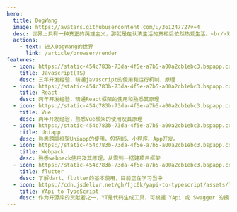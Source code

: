 ```yaml
---
hero:
  title: DogWang
  image: https://avatars.githubusercontent.com/u/36124772?v=4
  desc: 世界上只有一种真正的英雄主义，那就是在认清生活的真相后依然热爱生活。<br/>欢迎来到DogWang的世界！
  actions:
    - text: 进入DogWang的世界
      link: /article/browser/render
features:
  - icon: https://static-454c783b-73da-4f5e-a7b5-a00a2cb1ebc3.bspapp.com/javascript.png
    title: Javascript(TS)
    desc: 三年开发经验，精通javascript的使用和运行机制、原理
  - icon: https://static-454c783b-73da-4f5e-a7b5-a00a2cb1ebc3.bspapp.com/React.png
    title: React
    desc: 两年开发经验，精通React框架的使用和熟悉其原理
  - icon: https://static-454c783b-73da-4f5e-a7b5-a00a2cb1ebc3.bspapp.com/Vue.png
    title: Vue
    desc: 两年开发经验，熟悉Vue框架的使用及其原理
  - icon: https://static-454c783b-73da-4f5e-a7b5-a00a2cb1ebc3.bspapp.com/Uniapp.png
    title: Uniapp
    desc: 熟悉跨端框架Uniapp的使用，包括H5、小程序、App开发。
  - icon: https://static-454c783b-73da-4f5e-a7b5-a00a2cb1ebc3.bspapp.com/Webpack.png
    title: Webpack
    desc: 熟悉webpack使用及其原理，从零到一搭建项目框架
  - icon: https://static-454c783b-73da-4f5e-a7b5-a00a2cb1ebc3.bspapp.com/flutter.png
    title: flutter
    desc: 了解dart、flutter的基本使用，目前正在学习当中
  - icon: https://cdn.jsdelivr.net/gh/fjc0k/yapi-to-typescript/assets/logo.png
    title: YApi to TypeScript
    desc: 作为开源库的贡献者之一，YT是代码生成工具，可根据 YApi 或 Swagger 的接口定义生成 TypeScript 或 JavaScript 的接口类型及其请求函数代码。
---
```

